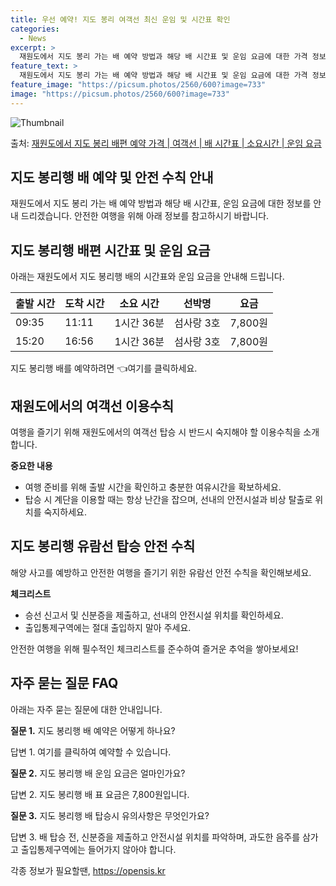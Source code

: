 ```yaml
---
title: 우선 예약! 지도 봉리 여객선 최신 운임 및 시간표 확인
categories:
  - News
excerpt: >
  재원도에서 지도 봉리 가는 배 예약 방법과 해당 배 시간표 및 운임 요금에 대한 가격 정보를 안내 드리겠습니다. 안전하고 재밋는 지도 봉리행 여행을 위해 아래 정보 참고하시기 바랍니다. 지도 봉리행 배편 예약하기 👈 클릭재원도에서 지도 봉리행 배 시간표출발 시간도착 시간소요 시간선박명요금09:3511:111시간 36분섬사랑 3호7,800원15:2016:561시간 36분섬사랑 3호7,800원지도 봉리행 배편 예약하기 👈 클릭재원도에서 지도 봉리행 여객선 탑승 시 이용수칙여행을 즐기기 위해 재원도에서의 여객선 탑승 시 반드시 숙지해야 할 이용수칙을 소개합니다. 중요한 내용 여행 준비 배 출항 전 확인 1) 재원도에서 지도 봉리행 배 출항시간을 확인합니다. 2) 출항 직전에 혼잡을 피하기 위해 미리 매표소를 ..
feature_text: >
  재원도에서 지도 봉리 가는 배 예약 방법과 해당 배 시간표 및 운임 요금에 대한 가격 정보를 안내 드리겠습니다. 안전하고 재밋는 지도 봉리행 여행을 위해 아래 정보 참고하시기 바랍니다. 지도 봉리행 배편 예약하기 👈 클릭재원도에서 지도 봉리행 배 시간표출발 시간도착 시간소요 시간선박명요금09:3511:111시간 36분섬사랑 3호7,800원15:2016:561시간 36분섬사랑 3호7,800원지도 봉리행 배편 예약하기 👈 클릭재원도에서 지도 봉리행 여객선 탑승 시 이용수칙여행을 즐기기 위해 재원도에서의 여객선 탑승 시 반드시 숙지해야 할 이용수칙을 소개합니다. 중요한 내용 여행 준비 배 출항 전 확인 1) 재원도에서 지도 봉리행 배 출항시간을 확인합니다. 2) 출항 직전에 혼잡을 피하기 위해 미리 매표소를 ..
feature_image: "https://picsum.photos/2560/600?image=733"
image: "https://picsum.photos/2560/600?image=733"
---
```


![Thumbnail](https://img1.daumcdn.net/thumb/R800x0/?scode=mtistory2&fname=https%3A%2F%2Fblog.kakaocdn.net%2Fdn%2FxnIdI%2FbtsHDcRkDU0%2FPWjhhVoEYehsAMKlUSJwi0%2Fimg.webp)

<p>출처: <a href="https://opensis.kr/entry/%EC%9E%AC%EC%9B%90%EB%8F%84%EC%97%90%EC%84%9C-%EC%A7%80%EB%8F%84-%EB%B4%89%EB%A6%AC-%EB%B0%B0%ED%8E%B8-%EC%98%88%EC%95%BD-%EA%B0%80%EA%B2%A9-%EC%97%AC%EA%B0%9D%EC%84%A0-%EB%B0%B0-%EC%8B%9C%EA%B0%84%ED%91%9C-%EC%86%8C%EC%9A%94%EC%8B%9C%EA%B0%84-%EC%9A%B4%EC%9E%84-%EC%9A%94%EA%B8%88" rel="dofollow">재원도에서 지도 봉리 배편 예약 가격 | 여객선 | 배 시간표 | 소요시간 | 운임 요금</a> </p>

## 지도 봉리행 배 예약 및 안전 수칙 안내

재원도에서 지도 봉리 가는 배 예약 방법과 해당 배 시간표, 운임 요금에 대한 정보를 안내 드리겠습니다. 안전한 여행을 위해 아래 정보를
참고하시기 바랍니다.

## 지도 봉리행 배편 시간표 및 운임 요금

아래는 재원도에서 지도 봉리행 배의 시간표와 운임 요금을 안내해 드립니다.

출발 시간 | 도착 시간 | 소요 시간 | 선박명 | 요금  
---|---|---|---|---  
09:35 | 11:11 | 1시간 36분 | 섬사랑 3호 | 7,800원  
15:20 | 16:56 | 1시간 36분 | 섬사랑 3호 | 7,800원  
  
지도 봉리행 배를 예약하려면 👈여기를 클릭하세요.

## 재원도에서의 여객선 이용수칙

여행을 즐기기 위해 재원도에서의 여객선 탑승 시 반드시 숙지해야 할 이용수칙을 소개합니다.

**중요한 내용**

  * 여행 준비를 위해 출발 시간을 확인하고 충분한 여유시간을 확보하세요.
  * 탑승 시 계단을 이용할 때는 항상 난간을 잡으며, 선내의 안전시설과 비상 탈출로 위치를 숙지하세요.

## 지도 봉리행 유람선 탑승 안전 수칙

해양 사고를 예방하고 안전한 여행을 즐기기 위한 유람선 안전 수칙을 확인해보세요.

**체크리스트**

  * 승선 신고서 및 신분증을 제출하고, 선내의 안전시설 위치를 확인하세요.
  * 출입통제구역에는 절대 출입하지 말아 주세요.

안전한 여행을 위해 필수적인 체크리스트를 준수하여 즐거운 추억을 쌓아보세요!

## 자주 묻는 질문 FAQ

아래는 자주 묻는 질문에 대한 안내입니다.

**질문 1.** 지도 봉리행 배 예약은 어떻게 하나요?

답변 1. 여기를 클릭하여 예약할 수 있습니다.

**질문 2.** 지도 봉리행 배 운임 요금은 얼마인가요?

답변 2. 지도 봉리행 배 표 요금은 7,800원입니다.

**질문 3.** 지도 봉리행 배 탑승시 유의사항은 무엇인가요?

답변 3. 배 탑승 전, 신분증을 제출하고 안전시설 위치를 파악하며, 과도한 음주를 삼가고 출입통제구역에는 들어가지 않아야 합니다.



 

각종 정보가 필요할땐, <a href="https://opensis.kr" rel="dofollow">https://opensis.kr</a>


